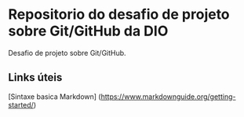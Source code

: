 # Repositorio do desafio de projeto sobre Git/GitHub da DIO
Desafio de projeto sobre Git/GitHub.

## Links úteis
[Sintaxe basica Markdown] (https://www.markdownguide.org/getting-started/)
